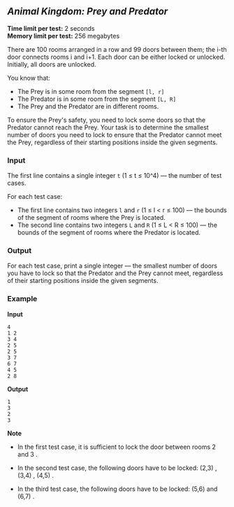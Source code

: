 




## *Animal Kingdom: Prey and Predator*

**Time limit per test:** 2 seconds  
**Memory limit per test:** 256 megabytes

There are 100 rooms arranged in a row and 99 doors between them; the i-th door connects rooms i and i+1. Each door can be either locked or unlocked. Initially, all doors are unlocked.

You know that:

- The Prey is in some room from the segment `[l, r]`
- The Predator is in some room from the segment `[L, R]`
- The Prey and the Predator are in different rooms.

To ensure the Prey's safety, you need to lock some doors so that the Predator cannot reach the Prey. Your task is to determine the smallest number of doors you need to lock to ensure that the Predator cannot meet the Prey, regardless of their starting positions inside the given segments.

### Input

The first line contains a single integer `t` (1 ≤ t ≤ 10^4) — the number of test cases.

For each test case:

- The first line contains two integers `l` and `r` (1 ≤ l < r ≤ 100) — the bounds of the segment of rooms where the Prey is located.
- The second line contains two integers `L` and `R` (1 ≤ L < R ≤ 100) — the bounds of the segment of rooms where the Predator is located.

### Output

For each test case, print a single integer — the smallest number of doors you have to lock so that the Predator and the Prey cannot meet, regardless of their starting positions inside the given segments.

### Example

**Input**
```
4
1 2
3 4
2 5
2 5
3 7
6 7
4 5
2 8

```

**Output**
```
1
3
2
3

```

**Note**

- In the first test case, it is sufficient to lock the door between rooms 2
 and 3
.

- In the second test case, the following doors have to be locked: (2,3)
, (3,4)
, (4,5)
.

- In the third test case, the following doors have to be locked: (5,6)
 and (6,7)
.
